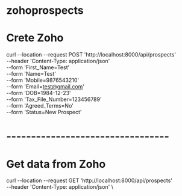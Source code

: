 # zohoprospects
# Crete Zoho

curl --location --request POST 'http://localhost:8000/api/prospects' \
--header 'Content-Type: application/json' \
--form 'First_Name=Test' \
--form 'Name=Test' \
--form 'Mobile=9876543210' \
--form 'Email=test@gmail.com' \
--form 'DOB=1984-12-23' \
--form 'Tax_File_Number=123456789' \
--form 'Agreed_Terms=No' \
--form 'Status=New Prospect'


# ---------------------------------

# Get data from Zoho

curl --location --request GET 'http://localhost:8000/api/prospects' \
--header 'Content-Type: application/json' \

